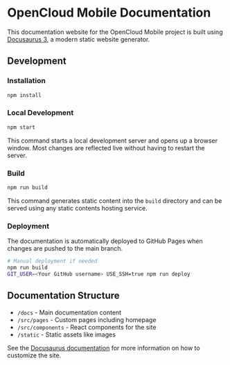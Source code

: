 # OpenCloud Mobile Documentation

This documentation website for the OpenCloud Mobile project is built using [Docusaurus 3](https://docusaurus.io/), a modern static website generator.

## Development

### Installation

```bash
npm install
```

### Local Development

```bash
npm start
```

This command starts a local development server and opens up a browser window. Most changes are reflected live without having to restart the server.

### Build

```bash
npm run build
```

This command generates static content into the `build` directory and can be served using any static contents hosting service.

### Deployment

The documentation is automatically deployed to GitHub Pages when changes are pushed to the main branch.

```bash
# Manual deployment if needed
npm run build
GIT_USER=<Your GitHub username> USE_SSH=true npm run deploy
```

## Documentation Structure

- `/docs` - Main documentation content 
- `/src/pages` - Custom pages including homepage
- `/src/components` - React components for the site
- `/static` - Static assets like images

See the [Docusaurus documentation](https://docusaurus.io/) for more information on how to customize the site.
